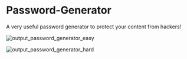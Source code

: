 # Password-Generator
A very useful password generator to protect your content from hackers!



![output_password_generator_easy](https://user-images.githubusercontent.com/80421780/184551104-d32160f3-b1f6-461f-af69-434d1ab6e2f0.jpg)




![output_password_generator_hard](https://user-images.githubusercontent.com/80421780/184551108-8bbe812a-9e4f-4145-b60c-3843806ef019.jpg)
